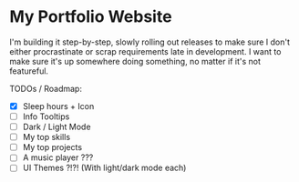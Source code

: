 # My Portfolio Website

I'm building it step-by-step, slowly rolling out releases to make sure I don't either procrastinate or scrap requirements late in development. I want to make sure it's up somewhere doing something, no matter if it's not featureful.

TODOs / Roadmap:
- [x] Sleep hours + Icon
- [ ] Info Tooltips
- [ ] Dark / Light Mode
- [ ] My top skills
- [ ] My top projects
- [ ] A music player ???
- [ ] UI Themes ?!?! (With light/dark mode each)
